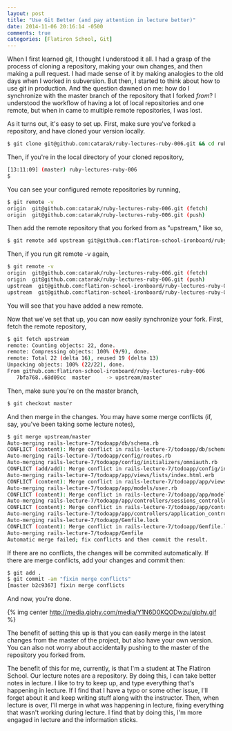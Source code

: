 ```yaml
---
layout: post
title: "Use Git Better (and pay attention in lecture better)"
date: 2014-11-06 20:16:14 -0500
comments: true
categories: [Flatiron School, Git]
---
```


When I first learned git, I thought I understood it all. I had a grasp of the process of cloning a repository, making your own changes, and then making a pull request. I had made sense of it by making analogies to the old days when I worked in subversion. But then, I started to think about how to use git in production. And the question dawned on me: how do I synchronize with the master branch of the repository that I forked _from_? I understood the workflow of having a lot of local repositories and one remote, but when in came to multiple remote repositories, I was lost. 

As it turns out, it's easy to set up. First, make sure you've forked a repository, and have cloned your version locally. 

``` bash
$ git clone git@github.com:catarak/ruby-lectures-ruby-006.git && cd ruby-lectures-ruby-006
```

Then, if you're in the local directory of your cloned repository,

``` bash
[13:11:09] (master) ruby-lectures-ruby-006
$ 
```

You can see your configured remote repositories by running,

``` bash
$ git remote -v
origin  git@github.com:catarak/ruby-lectures-ruby-006.git (fetch)
origin  git@github.com:catarak/ruby-lectures-ruby-006.git (push)
```

Then add the remote repository that you forked from as "upstream," like so,

``` bash
$ git remote add upstream git@github.com:flatiron-school-ironboard/ruby-lectures-ruby-006.git
```

Then, if you run git remote -v again,

``` bash
$ git remote -v
origin  git@github.com:catarak/ruby-lectures-ruby-006.git (fetch)
origin  git@github.com:catarak/ruby-lectures-ruby-006.git (push)
upstream  git@github.com:flatiron-school-ironboard/ruby-lectures-ruby-006.git (fetch)
upstream  git@github.com:flatiron-school-ironboard/ruby-lectures-ruby-006.git (push)
```

You will see that you have added a new remote.

Now that we've set that up, you can now easily synchronize your fork. First, fetch the remote repository,

``` bash
$ git fetch upstream
remote: Counting objects: 22, done.
remote: Compressing objects: 100% (9/9), done.
remote: Total 22 (delta 16), reused 19 (delta 13)
Unpacking objects: 100% (22/22), done.
From github.com:flatiron-school-ironboard/ruby-lectures-ruby-006
   7bfa768..68d09cc  master     -> upstream/master
```

Then, make sure you're on the master branch,

``` bash
$ git checkout master
```

And then merge in the changes. You may have some merge conflicts (if, say, you've been taking some lecture notes),

``` bash
$ git merge upstream/master
Auto-merging rails-lecture-7/todoapp/db/schema.rb
CONFLICT (content): Merge conflict in rails-lecture-7/todoapp/db/schema.rb
Auto-merging rails-lecture-7/todoapp/config/routes.rb
Auto-merging rails-lecture-7/todoapp/config/initializers/omniauth.rb
CONFLICT (add/add): Merge conflict in rails-lecture-7/todoapp/config/initializers/omniauth.rb
Auto-merging rails-lecture-7/todoapp/app/views/lists/index.html.erb
CONFLICT (content): Merge conflict in rails-lecture-7/todoapp/app/views/lists/index.html.erb
Auto-merging rails-lecture-7/todoapp/app/models/user.rb
CONFLICT (content): Merge conflict in rails-lecture-7/todoapp/app/models/user.rb
Auto-merging rails-lecture-7/todoapp/app/controllers/sessions_controller.rb
CONFLICT (content): Merge conflict in rails-lecture-7/todoapp/app/controllers/sessions_controller.rb
Auto-merging rails-lecture-7/todoapp/app/controllers/application_controller.rb
Auto-merging rails-lecture-7/todoapp/Gemfile.lock
CONFLICT (content): Merge conflict in rails-lecture-7/todoapp/Gemfile.lock
Auto-merging rails-lecture-7/todoapp/Gemfile
Automatic merge failed; fix conflicts and then commit the result.
```

If there are no conflicts, the changes will be commited automatically. If there are merge conflicts, add your changes and commit then:

``` bash
$ git add .
$ git commit -am "fixin merge conflicts"
[master b2c9367] fixin merge conflicts
```

And now, you're done.  

{% img center http://media.giphy.com/media/Y1N6D0KQODwzu/giphy.gif %}

The benefit of setting this up is that you can easily merge in the latest changes from the master of the project, but also have your own version. You can also not worry about accidentally pushing to the master of the repository you forked from.  

The benefit of this for me, currently, is that I'm a student at The Flatiron School. Our lecture notes are a repository. By doing this, I can take better notes in lecture. I like to try to keep up, and type everything that's happening in lecture. If I find that I have a typo or some other issue, I'll forget about it and keep writing stuff along with the instructor. Then, when lecture is over, I'll merge in what was happening in lecture, fixing everything that wasn't working during lecture. I find that by doing this, I'm more engaged in lecture and the information sticks. 
